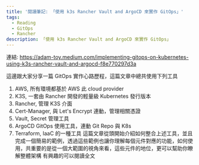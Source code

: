 ```yaml
---
title: '閱讀筆記: 「使用 k3s Rancher Vault and ArgoCD 來實作 GitOps」'
tags:
  - Reading
  - GitOps
  - Rancher
description: 「使用 k3s Rancher Vault and ArgoCD 來實作 GitOps」
---
```


連結: https://adam-toy.medium.com/implementing-gitops-on-kubernetes-using-k3s-rancher-vault-and-argocd-f8e770297d3a

這邊跟大家分享一篇 GitOps 實作心路歷程，這篇文章中總共使用下列工具
1. AWS, 所有環境都基於 AWS 此 cloud provider
2. K3S, 一套由 Rancher 開發的輕量級 Kubernetes 發行版本
3. Rancher, 管理 K3S 介面
4. Cert-Manager, 與 Let's Encrypt 連動，管理相關憑證
5. Vault, Secret 管理工具
6. ArgoCD GitOps 使用工具，連動 Git Repo 與 K8s
7. Terraform, IaaC 的一種工具
這篇文章從頭開始介紹如何整合上述工具，並且完成一個簡易的範例，透過這些範例也讓你理解每個元件對應的功能，如何使用，共重要的是從一個大範圍的視角來看，這些元件的地位，更可以幫助你瞭解整體架構
有興趣的可以閱讀全文
